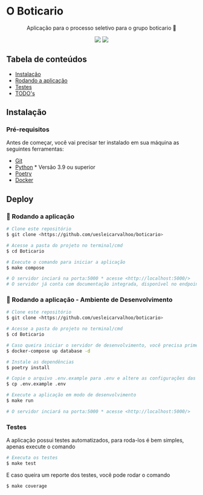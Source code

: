 # O Boticario

<p align="center">Aplicação para o processo seletivo para o grupo boticario 🚀</p>

<p align="center">
<img src="https://img.shields.io/static/v1?label=License&message=MIT&color=7159c1&plastic"/>
<img src="https://img.shields.io/static/v1?label=Version&message=0.0.0&color=7159c1&plastic"/>
</p>

## Tabela de conteúdos

<!--ts-->
* [Instalação](#instalação)
* [Rodando a aplicação](#iniciando)
* [Testes](#testes)
* [TODO's](#todo's)

<!--te-->

## Instalação

### Pré-requisitos

Antes de começar, você vai precisar ter instalado em sua máquina as seguintes ferramentas:

* [Git](https://git-scm.com)
* [Python](https://www.python.org/) * Versão 3.9 ou superior
* [Poetry](https://python-poetry.org/docs/cli/)
* [Docker](https://www.docker.com/)

## Deploy

### 🎲 Rodando a aplicação

```bash
# Clone este repositório
$ git clone <https://github.com/uesleicarvalhoo/boticario>

# Acesse a pasta do projeto no terminal/cmd
$ cd Boticario

# Execute o comando para iniciar a aplicação
$ make compose

# O servidor inciará na porta:5000 * acesse <http://localhost:5000/>
# O servidor já conta com documentação integrada, disponível no endpoint /docs
```

### 🎲 Rodando a aplicação - Ambiente de Desenvolvimento

```bash
# Clone este repositório
$ git clone <https://github.com/uesleicarvalhoo/boticario>

# Acesse a pasta do projeto no terminal/cmd
$ cd Boticario

# Caso queira iniciar o servidor de desenvolvimento, você precisa primeiro iniciar o banco de dados
$ docker-compose up database -d

# Instale as dependências
$ poetry install

# Copie o arquivo .env.example para .env e altere as configurações das variaveis para as suas configurações
$ cp .env.example .env

# Execute a aplicação em modo de desenvolvimento
$ make run

# O servidor inciará na porta:5000 * acesse <http://localhost:5000/>
```

### Testes

A aplicação possui testes automatizados, para roda-los é bem simples, apenas execute o comando

```bash
# Executa os testes
$ make test
```

E caso queira um reporte dos testes, você pode rodar o comando

```bash
$ make coverage
```

